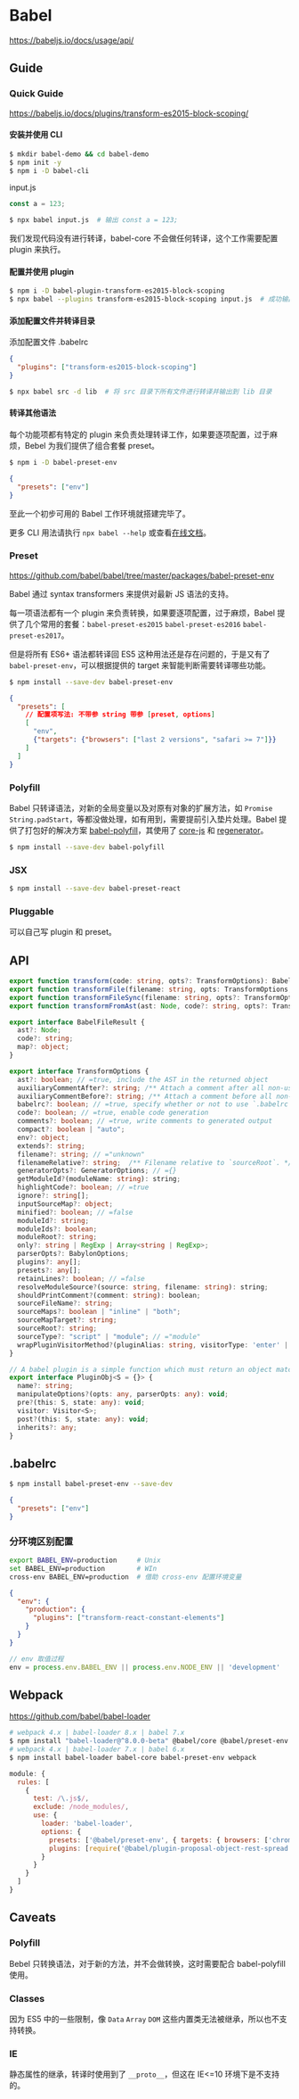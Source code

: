 # Babel

https://babeljs.io/docs/usage/api/

## Guide

### Quick Guide

https://babeljs.io/docs/plugins/transform-es2015-block-scoping/

#### 安装并使用 CLI

```bash
$ mkdir babel-demo && cd babel-demo
$ npm init -y
$ npm i -D babel-cli
```

input.js

```js
const a = 123;
```

```bash
$ npx babel input.js  # 输出 const a = 123;
```

我们发现代码没有进行转译，babel-core 不会做任何转译，这个工作需要配置 plugin 来执行。

#### 配置并使用 plugin

```bash
$ npm i -D babel-plugin-transform-es2015-block-scoping
$ npx babel --plugins transform-es2015-block-scoping input.js  # 成功输出 var a = 123;
```

#### 添加配置文件并转译目录

添加配置文件 .babelrc

```json
{
  "plugins": ["transform-es2015-block-scoping"]
}
```

```bash
$ npx babel src -d lib  # 将 src 目录下所有文件进行转译并输出到 lib 目录
```

#### 转译其他语法

每个功能项都有特定的 plugin 来负责处理转译工作，如果要逐项配置，过于麻烦，Bebel 为我们提供了组合套餐 preset。

```bash
$ npm i -D babel-preset-env
```

```json
{
  "presets": ["env"]
}
```

至此一个初步可用的 Babel 工作环境就搭建完毕了。

更多 CLI 用法请执行 `npx babel --help` 或查看[在线文档](https://babeljs.io/docs/usage/cli/)。

### Preset

https://github.com/babel/babel/tree/master/packages/babel-preset-env

Babel 通过 syntax transformers 来提供对最新 JS 语法的支持。

每一项语法都有一个 plugin 来负责转换，如果要逐项配置，过于麻烦，Babel 提供了几个常用的套餐：`babel-preset-es2015` `babel-preset-es2016` `babel-preset-es2017`。

但是将所有 ES6+ 语法都转译回 ES5 这种用法还是存在问题的，于是又有了 `babel-preset-env`，可以根据提供的 target 来智能判断需要转译哪些功能。

```bash
$ npm install --save-dev babel-preset-env
```

```json
{
  "presets": [
    // 配置项写法: 不带参 string 带参 [preset, options]
    [
      "env",
      {"targets": {"browsers": ["last 2 versions", "safari >= 7"]}}
    ]
  ]
}
```

### Polyfill

Babel 只转译语法，对新的全局变量以及对原有对象的扩展方法，如 `Promise` `String.padStart`，等都没做处理，如有用到，需要提前引入垫片处理。Babel 提供了打包好的解决方案 [babel-polyfill](https://babeljs.io/docs/usage/polyfill)，其使用了 [core-js](https://github.com/zloirock/core-js) 和 [regenerator](https://facebook.github.io/regenerator/)。

```bash
$ npm install --save-dev babel-polyfill
```

### JSX

```bash
$ npm install --save-dev babel-preset-react
```

### Pluggable

可以自己写 plugin 和 preset。


## API

```ts
export function transform(code: string, opts?: TransformOptions): BabelFileResult;
export function transformFile(filename: string, opts: TransformOptions, callback: (err, result) => void): void;
export function transformFileSync(filename: string, opts?: TransformOptions): BabelFileResult;
export function transformFromAst(ast: Node, code?: string, opts?: TransformOptions): BabelFileResult;

export interface BabelFileResult {
  ast?: Node;
  code?: string;
  map?: object;
}
```

```ts
export interface TransformOptions {
  ast?: boolean; // =true, include the AST in the returned object
  auxiliaryCommentAfter?: string; /** Attach a comment after all non-user injected code. */
  auxiliaryCommentBefore?: string; /** Attach a comment before all non-user injected code. */
  babelrc?: boolean; // =true, specify whether or not to use `.babelrc` and `.babelignore` files
  code?: boolean; // =true, enable code generation
  comments?: boolean; // =true, write comments to generated output
  compact?: boolean | "auto";
  env?: object;
  extends?: string;
  filename?: string; // ="unknown"
  filenameRelative?: string;  /** Filename relative to `sourceRoot`. */
  generatorOpts?: GeneratorOptions; // ={}
  getModuleId?(moduleName: string): string;
  highlightCode?: boolean; // =true
  ignore?: string[];
  inputSourceMap?: object;
  minified?: boolean; // =false
  moduleId?: string;
  moduleIds?: boolean;
  moduleRoot?: string;
  only?: string | RegExp | Array<string | RegExp>;
  parserOpts?: BabylonOptions;
  plugins?: any[];
  presets?: any[];
  retainLines?: boolean; // =false
  resolveModuleSource?(source: string, filename: string): string;
  shouldPrintComment?(comment: string): boolean;
  sourceFileName?: string;
  sourceMaps?: boolean | "inline" | "both";
  sourceMapTarget?: string;
  sourceRoot?: string;
  sourceType?: "script" | "module"; // ="module"
  wrapPluginVisitorMethod?(pluginAlias: string, visitorType: 'enter' | 'exit', callback: (path: NodePath, state: any) => void): (path: NodePath, state: any) => void ;
}
```

```ts
// A babel plugin is a simple function which must return an object matching the following interface.
export interface PluginObj<S = {}> {
  name?: string;
  manipulateOptions?(opts: any, parserOpts: any): void;
  pre?(this: S, state: any): void;
  visitor: Visitor<S>;
  post?(this: S, state: any): void;
  inherits?: any;
}
```


## .babelrc

```bash
$ npm install babel-preset-env --save-dev
```

```json
{
  "presets": ["env"]
}
```

### 分环境区别配置

```bash
export BABEL_ENV=production     # Unix
set BABEL_ENV=production        # WIn
cross-env BABEL_ENV=production  # 借助 cross-env 配置环境变量
```

```json
{
  "env": {
    "production": {
      "plugins": ["transform-react-constant-elements"]
    }
  }
}
```

```js
// env 取值过程
env = process.env.BABEL_ENV || process.env.NODE_ENV || 'development'
```


## Webpack

https://github.com/babel/babel-loader

```bash
# webpack 4.x | babel-loader 8.x | babel 7.x
$ npm install "babel-loader@^8.0.0-beta" @babel/core @babel/preset-env webpack
# webpack 4.x | babel-loader 7.x | babel 6.x
$ npm install babel-loader babel-core babel-preset-env webpack
```

```js
module: {
  rules: [
    {
      test: /\.js$/,
      exclude: /node_modules/,
      use: {
        loader: 'babel-loader',
        options: {
          presets: ['@babel/preset-env', { targets: { browsers: ['chrome 59'] }}],
          plugins: [require('@babel/plugin-proposal-object-rest-spread')]
        }
      }
    }
  ]
}
```


## Caveats

### Polyfill

Bebel 只转换语法，对于新的方法，并不会做转换，这时需要配合 babel-polyfill 使用。

### Classes

因为 ES5 中的一些限制，像 `Data` `Array` `DOM` 这些内置类无法被继承，所以也不支持转换。

### IE

静态属性的继承，转译时使用到了 `__proto__`，但这在 IE<=10 环境下是不支持的。

